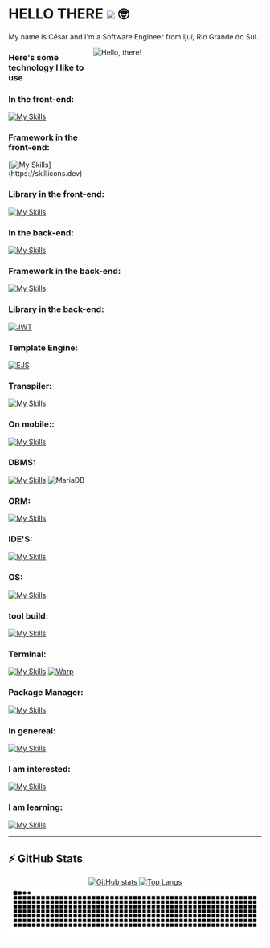 # HELLO THERE <img src="https://media.giphy.com/media/hvRJCLFzcasrR4ia7z/giphy.gif" width="30"> 🤓

My name is César and I'm a Software Engineer from Ijuí, Rio Grande do Sul.

<a href="#">
<img src="https://media1.tenor.com/images/a7bd6b94430c1e66148d580209e377c5/tenor.gif?itemid=5043108" title="Hello, there" width="335" height="243" align="right" alt="Hello, there!">
</a>

### Here's some technology I like to use

### In the front-end:
[![My Skills](https://skillicons.dev/icons?i=html,css,sass,js,ts)](https://skillicons.dev)

### Framework in the front-end:
[![My Skills](https://skillicons.dev/icons?i=react,bootstrap,tailwind,nextjs,electron,)](https://skillicons.dev)

### Library in the front-end:
[![My Skills](https://skillicons.dev/icons?i=jquery)](https://skillicons.dev)

### In the back-end:
[![My Skills](https://skillicons.dev/icons?i=java,php,py,nodejs)](https://skillicons.dev)

### Framework in the back-end:
[![My Skills](https://skillicons.dev/icons?i=express)](https://skillicons.dev)

### Library in the back-end:
[![JWT](https://img.shields.io/badge/jwt-black?logo=json%20web%20tokens&logoColor=red)](#)

### Template Engine:
[![EJS](https://img.shields.io/badge/EJS-B4CA65?logo=ejs&logoColor=fff)](#)

### Transpiler:
[![My Skills](https://skillicons.dev/icons?i=webpack,babel)](https://skillicons.dev)

### On mobile::
[![My Skills](https://skillicons.dev/icons?i=kotlin,swift,react)](https://skillicons.dev)

### DBMS:
[![My Skills](https://skillicons.dev/icons?i=mongodb,mysql,postgres)](https://skillicons.dev)
![MariaDB](https://img.shields.io/badge/MariaDB-black?style=flat-square&logo=mariadb)

### ORM:
[![My Skills](https://skillicons.dev/icons?i=sequelize,prisma)](https://skillicons.dev)

### IDE'S:
[![My Skills](https://skillicons.dev/icons?i=vscode,visualstudio,pycharm,idea,androidstudio)](https://skillicons.dev)

### OS:
[![My Skills](https://skillicons.dev/icons?i=windows,linux,apple)](https://skillicons.dev)

### tool build:
[![My Skills](https://skillicons.dev/icons?i=vite)](https://skillicons.dev)

### Terminal:
[![My Skills](https://skillicons.dev/icons?i=bash)](https://skillicons.dev)
[![Warp](https://img.shields.io/badge/Warp-01A4FF?logo=warp&logoColor=fff)](#)

### Package Manager:
[![My Skills](https://skillicons.dev/icons?i=npm)](https://skillicons.dev)

### In genereal:
[![My Skills](https://skillicons.dev/icons?i=git,github,gitlab,bitbucket,figma,postman,discord,autocad,regex,vercel,notion)](https://skillicons.dev)

### I am interested:
[![My Skills](https://skillicons.dev/icons?i=cs,cpp,unreal,unity,godot,docker,dotnet,kubernetes)](https://skillicons.dev)

### I am learning:
[![My Skills](https://skillicons.dev/icons?i=c)](https://skillicons.dev)

<hr />


## ⚡ GitHub Stats

<div align="center">
  <a href="https://github.com/cesarwillemberg">
    <img height="165em" src="https://github-readme-stats.vercel.app/api?username=cesarwillemberg&show_icons=true&theme=dark" alt="GitHub stats" />
    <img height="165em" src="https://github-readme-stats.vercel.app/api/top-langs/?username=cesarwillemberg&layout=compact&theme=dark" alt="Top Langs" />
  </a>
</div>


<div align="center">
  <picture>
    <source media="(prefers-color-scheme: dark)" srcset="https://raw.githubusercontent.com/cesarwillemberg/cesarwillemberg/output/github-contribution-grid-snake-dark.svg">
    <source media="(prefers-color-scheme: light)" srcset="https://raw.githubusercontent.com/cesarwillemberg/cesarwillemberg/output/github-contribution-grid-snake.svg">
    <img alt="github contribution grid snake animation" src="https://raw.githubusercontent.com/cesarwillemberg/cesarwillemberg/output/github-contribution-grid-snake.svg">
  </picture>
</div>
<br><br>


